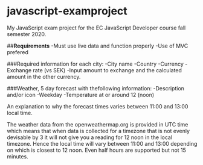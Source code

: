 # javascript-examproject
My JavaScript exam project for the EC JavaScript Developer course fall semester 2020.

##__Requirements__
-Must use live data and function properly
-Use of MVC prefered

###Required information for each city:
-City name
-Country
-Currency
-Exchange rate (vs SEK)
-Input amount to exchange and the calculated amount in the other currency.

###Weather, 5 day forecast with thefollowing information:
-Description and/or icon
-Weekday
-Temperature at or around 12 (noon)


An explanation to why the forecast times varies between 11:00 and 13:00 local time.

The weather data from the openweathermap.org is provided in UTC time which means that when data is collected for a timezone that is not evenly devisable by 3 it will not give you a reading for 12 noon in the local timezone. Hence the local time will vary between 11:00 and 13:00 depending on which is closest to 12 noon. Even half hours are supported but not 15 minutes.
